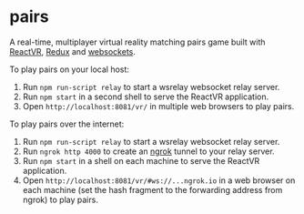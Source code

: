 # pairs

A real-time, multiplayer virtual reality matching pairs game built with
[ReactVR](https://facebookincubator.github.io/react-vr/),
[Redux](http://redux.js.org/) and
[websockets](https://developer.mozilla.org/en-US/docs/Web/API/WebSockets_API).

To play pairs on your local host:

1. Run ```npm run-script relay``` to start a wsrelay websocket relay server.
2. Run ```npm start``` in a second shell to serve the ReactVR application.
3. Open ```http://localhost:8081/vr/``` in multiple web browsers to play pairs.

To play pairs over the internet:

1. Run ```npm run-script relay``` to start a wsrelay websocket relay server.
2. Run ```ngrok http 4000``` to create an [ngrok](https://ngrok.com/) tunnel to your relay server.
3. Run ```npm start``` in a shell on each machine to serve the ReactVR application.
4. Open ```http://localhost:8081/vr/#ws://...ngrok.io``` in a web browser on each machine (set the hash fragment to the forwarding address from ngrok) to play pairs.
